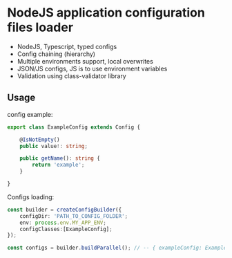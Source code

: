 # NodeJS application configuration files loader

* NodeJS, Typescript, typed configs
* Config chaining (hierarchy)
* Multiple environments support, local overwrites
* JSON/JS configs, JS is to use environment variables
* Validation using class-validator library

## Usage
config example:
```typescript
export class ExampleConfig extends Config {

    @IsNotEmpty()
    public value!: string;

    public getName(): string {
        return 'example';
    }

}
```

Configs loading:
```typescript
const builder = createConfigBuilder({
    configDir: 'PATH_TO_CONFIG_FOLDER';
    env: process.env.MY_APP_ENV;
    configClasses:[ExampleConfig];
});

const configs = builder.buildParallel(); // -- { exampleConfig: ExampleConfig {} }
```
